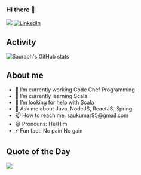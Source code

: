 ### Hi there 👋

![](https://komarev.com/ghpvc/?username=saukumar95) [![LinkedIn](https://img.shields.io/badge/-LinkedIn-De76a8?style=flat-square&logo=Linkedin&logoColor=blue&color=white)](https://www.linkedin.com/in/saurabhkumarrr/)

## Activity

![Saurabh's GitHub stats](https://github-readme-stats.vercel.app/api?username=saukumar95&show_icons=true&theme=dark)

## About me

- 🔭 I’m currently working Code Chef Programming
- 🌱 I’m currently learning Scala
- 🤔 I’m looking for help with Scala
- 💬 Ask me about Java, NodeJS, ReactJS, Spring
- 📫 How to reach me: saukumar95@gmail.com
- 😄 Pronouns: He/Him
- ⚡ Fun fact: No pain No gain


## Quote of the Day

<p align="left">
  <img src="https://quotes-github-readme.vercel.app/api?type=horizontal&theme=light)](https://github.com/PiyushSuthar/github-readme-quotes" />
</p>

<!--
**saukumar95/saukumar95** is a ✨ _special_ ✨ repository because its `README.md` (this file) appears on your GitHub profile.

Here are some ideas to get you started:

- 🔭 I’m currently working on ...
- 🌱 I’m currently learning ...
- 👯 I’m looking to collaborate on ...
- 🤔 I’m looking for help with ...
- 💬 Ask me about ...
- 📫 How to reach me: ...
- 😄 Pronouns: ...
- ⚡ Fun fact: ...
-->
